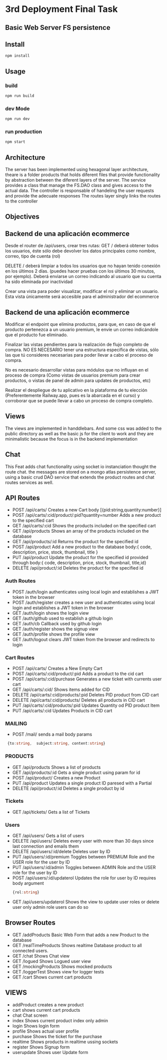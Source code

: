 # 3rd Deployment Final Task 

## Basic Web Server FS persistence

## Install
```bash
npm install
```
## Usage
### build
```bash
npm run build 
```
### dev Mode
```bash
npm run dev
```
### run production 
```bash
npm start
```

## Architecture

The server has been implemented using hexagonal layer architecture, theare is a folder products that holds diferent files that provide functionality by abstraction between the diferent layers of the server. 
The service provides a class that manage the FS.DAO class and gives access to the actual data. 
The controller is responsable of handeling the user requests and provide the adecuate responses 
The routes layer singly links the routes to the controller 


## Objectives 

## Backend de una aplicación ecommerce
Desde el router de /api/users, crear tres rutas:
GET  /  deberá obtener todos los usuarios, éste sólo debe devolver los datos principales como nombre, correo, tipo de cuenta (rol)

DELETE / deberá limpiar a todos los usuarios que no hayan tenido conexión en los últimos 2 días. (puedes hacer pruebas con los últimos 30 minutos, por ejemplo). Deberá enviarse un correo indicando al usuario que su cuenta ha sido eliminada por inactividad

Crear una vista para poder visualizar, modificar el rol y eliminar un usuario. Esta vista únicamente será accesible para el administrador del ecommerce

## Backend de una aplicación ecommerce

Modificar el endpoint que elimina productos, para que, en caso de que el producto pertenezca a un usuario premium, le envíe un correo indicándole que el producto fue eliminado.

Finalizar las vistas pendientes para la realización de flujo completo de compra. NO ES NECESARIO tener una estructura específica de vistas, sólo las que tú consideres necesarias para poder llevar a cabo el proceso de compra.

No es necesario desarrollar vistas para módulos que no influyan en el proceso de compra (Como vistas de usuarios premium para crear productos, o vistas de panel de admin para updates de productos, etc)


Realizar el despliegue de tu aplicativo en la plataforma de tu elección (Preferentemente Railway.app, pues es la abarcada en el curso) y corroborar que se puede llevar a cabo un proceso de compra completo.

## Views
The views are implemented in handdlebars. And some css was added to the public directory as well as the basic js for the client to work and they are minimalistic because the focus is in the backend implementation

## Chat 
This Feat adds chat functionality using socket io instanciation thought the route chat.
the messages are stored on a mongo atlas persistence server, using a basic crud  DAO service that extends the product routes and chat routes services as well.

## API Routes
* POST /api/carts/ Creates a new Cart body [{pid:string,quantity:number}]
* POST /api/carts/:cid/product/:pid?quantity=number Adds a new product to the specified cart 
* GET /api/carts/:cid Shows the products included on the specified cart
* GET /api/products Shows an array of the products included on the database
* GET /api/products/:id Returns the product for the specified id
* POST /api/product Add a new product to the database body:{ code, description, price, stock, thumbnail, title }
* PUT /api/product Update the product for the specified id provided through body:{ code, description, price, stock, thumbnail, title,id}
* DELETE /api/product/:id Deletes the product for the specified id
### Auth Routes
* POST /auth/login authenticates using local login and establishes a JWT token in the browser
* POST /auth/register creates a new user and authenticates using local login and establishes a JWT token in the browser
* GET /auth/login shows the login view 
* GET /auth/github used to establish a github login
* GET /auth/cb Callback used by github login 
* GET /auth/register shows the signup view 
* GET /auth/profile shows the profile view
* GET /auth/logout clears JWT token from the browser and redirects to login
### Cart Routes

* POST /api/carts/ Creates a New Empty Cart
* POST /api/carts/:cid/product/:pid Adds a product to the cid cart
* POST /api/carts/:cid/purchase Generates a new ticket with currents user cart 
* GET /api/carts/:cid/ Shows items added for CID 
* DELETE /api/carts/:cid/products/:pid Deletes PID product from CID cart 
* DELETE /api/carts/:cid/products/ Deletes all products in CID cart 
* PUT /api/carts/:cid/products/:pid Updates Quantity od PID product Item 
* PUT /api/carts/:cid Updates Products in CID cart 

### MAILING
* POST /mail/ sends a mail body params 
```typescript 
 {to:string,  subject:string, content:string}
 ```

### PRODUCTS
* GET /api/products Shows a list of products
* GET /api/products/:id Gets a single product using param for id 
* POST /api/product/ Creates a new Product 
* PUT /api/product Updates a single product ID paresed with a Partial<Product>
* DELETE /api/product/:id Deletes a single product by id

### Tickets
* GET /api/tickets/ Gets a list of  Tickets

### Users
* GET /api/users/ Gets a list of users
* DELETE /api/users/ Deletes every user with more than 30 days since last connection and emails them 
* DELETE /api/users/:id/delete Deletes user by ID 
* PUT /api/users/:id/premium Toggles between  PREMIUM Role and the USER role  for the user by ID 
* PUT /api/users/:id/admin Toggles between  ADMIN Role and the USER role  for the user by ID  
* POST /api/users/:id/updaterol Updates the role for user by ID requires body argument 
  ```typescript 
  {rol:string} 
  ```
* GET /api/users/updaterol Shows the view to update user roles or delete user only admin role users can do so 


## Browser Routes
* GET /addProducts Basic Web Form that adds a new Product to the database
* GET /realTimeProducts Shows realtime Database product to all connected users. 
* GET /chat Shows Chat view 
* GET /logued Shows Logued user view
* GET /mockingProducts   Shows mocked products 
* GET /loggerTest Shows view for logger tests
* GET /cart Shows current cart products 

## VIEWS 
* addProduct creates a new product
* cart shows current cart products
* chat Chat screen 
* index Shows current product index only admin 
* login Shows login form 
* profile Shows actual user profile
* purchase Shows the ticket for the purchase 
* realtime Shows products in realtime ussing sockets 
* register Shows Signup form 
* userupdate Shows user Update form